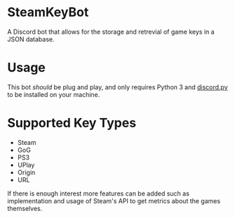 # SteamKeyBot
A Discord bot that allows for the storage and retrevial of game keys in a JSON database.

# Usage
This bot *should* be plug and play, and only requires Python 3 and [discord.py](https://discordpy.readthedocs.io/en/latest/) to be installed on your machine.

# Supported Key Types
* Steam
* GoG
* PS3
* UPlay
* Origin
* URL

If there is enough interest more features can be added such as implementation and usage of Steam's API to get metrics about the games themselves.
